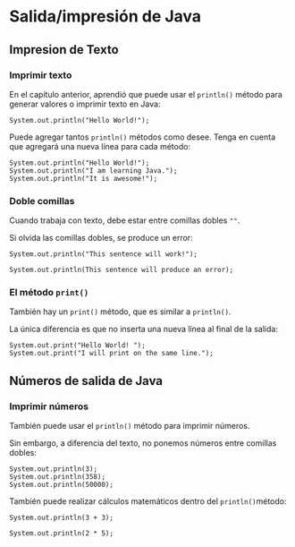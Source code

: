 # Salida/impresión de Java
## Impresion de Texto
### Imprimir texto
En el capítulo anterior, aprendió que puede usar el ```println()``` método para generar valores o imprimir texto en Java:

```
System.out.println("Hello World!");
```

Puede agregar tantos ```println()``` métodos como desee. Tenga en cuenta que agregará una nueva línea para cada método:

```
System.out.println("Hello World!");
System.out.println("I am learning Java.");
System.out.println("It is awesome!");
```

### Doble comillas

Cuando trabaja con texto, debe estar entre comillas dobles ```""```.

Si olvida las comillas dobles, se produce un error:

```
System.out.println("This sentence will work!");

System.out.println(This sentence will produce an error);
```

### El método ```print()```

También hay un ```print()``` método, que es similar a ```println()```.

La única diferencia es que no inserta una nueva línea al final de la salida:

```
System.out.print("Hello World! ");
System.out.print("I will print on the same line.");
```

## Números de salida de Java

### Imprimir números
También puede usar el ```println()``` método para imprimir números.

Sin embargo, a diferencia del texto, no ponemos números entre comillas dobles:

```
System.out.println(3);
System.out.println(358);
System.out.println(50000);
```

También puede realizar cálculos matemáticos dentro del ```println()```método:

```
System.out.println(3 + 3);

System.out.println(2 * 5);
```
